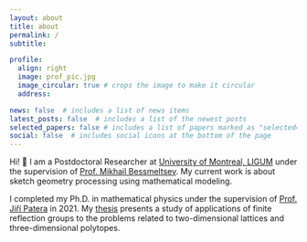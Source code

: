 ```yaml
---
layout: about
title: about
permalink: /
subtitle: 

profile:
  align: right
  image: prof_pic.jpg
  image_circular: true # crops the image to make it circular
  address: 

news: false  # includes a list of news items
latest_posts: false  # includes a list of the newest posts
selected_papers: false # includes a list of papers marked as "selected={true}"
social: false  # includes social icons at the bottom of the page
---
```

<!-- Write your biography here. Tell the world about yourself. Link to your favorite [subreddit](http://reddit.com). You can put a picture in, too. The code is already in, just name your picture `prof_pic.jpg` and put it in the `img/` folder.

Put your address / P.O. box / other info right below your picture. You can also disable any of these elements by editing `profile` property of the YAML header of your `_pages/about.md`. Edit `_bibliography/papers.bib` and Jekyll will render your [publications page](/al-folio/publications/) automatically.

Link to your social media connections, too. This theme is set up to use [Font Awesome icons](http://fortawesome.github.io/Font-Awesome/) and [Academicons](https://jpswalsh.github.io/academicons/), like the ones below. Add your Facebook, Twitter, LinkedIn, Google Scholar, or just disable all of them. -->
Hi! 👋 I am a Postdoctoral Researcher at [University of Montreal, LIGUM](http://www.ligum.umontreal.ca/) under the supervision of [Prof. Mikhail Bessmeltsev](http://www-labs.iro.umontreal.ca/~bmpix/). My current work is about sketch geometry processing using mathematical modeling.

I completed my Ph.D. in mathematical physics under the supervision of [Prof. Jiří Patera](https://en.wikipedia.org/wiki/Ji%C5%99%C3%AD_Patera_(mathematician)) in 2021. My [thesis](https://papyrus.bib.umontreal.ca/xmlui/handle/1866/25600) presents a study of applications of finite reflection groups to the problems related to two-dimensional lattices and three-dimensional polytopes.